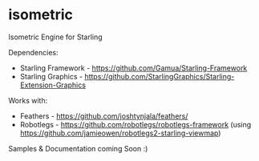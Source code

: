 # isometric
Isometric Engine for Starling

Dependencies:
* Starling Framework - https://github.com/Gamua/Starling-Framework
* Starling Graphics - https://github.com/StarlingGraphics/Starling-Extension-Graphics

Works with:
* Feathers - https://github.com/joshtynjala/feathers/
* Robotlegs - https://github.com/robotlegs/robotlegs-framework (using https://github.com/jamieowen/robotlegs2-starling-viewmap)

Samples & Documentation coming Soon :)
